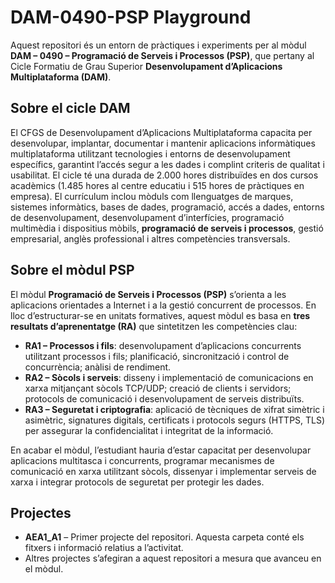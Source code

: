 # DAM-0490-PSP Playground

Aquest repositori és un entorn de pràctiques i experiments per al mòdul **DAM – 0490 – Programació de Serveis i Processos (PSP)**, que pertany al Cicle Formatiu de Grau Superior **Desenvolupament d’Aplicacions Multiplataforma (DAM)**.

## Sobre el cicle DAM

El CFGS de Desenvolupament d’Aplicacions Multiplataforma capacita per desenvolupar, implantar, documentar i mantenir aplicacions informàtiques multiplataforma utilitzant tecnologies i entorns de desenvolupament específics, garantint l’accés segur a les dades i complint criteris de qualitat i usabilitat. El cicle té una durada de 2.000 hores distribuïdes en dos cursos acadèmics (1.485 hores al centre educatiu i 515 hores de pràctiques en empresa). El currículum inclou mòduls com llenguatges de marques, sistemes informàtics, bases de dades, programació, accés a dades, entorns de desenvolupament, desenvolupament d’interfícies, programació multimèdia i dispositius mòbils, **programació de serveis i processos**, gestió empresarial, anglès professional i altres competències transversals.

## Sobre el mòdul PSP

El mòdul **Programació de Serveis i Processos (PSP)** s’orienta a les aplicacions orientades a Internet i a la gestió concurrent de processos. En lloc d’estructurar-se en unitats formatives, aquest mòdul es basa en **tres resultats d’aprenentatge (RA)** que sintetitzen les competències clau:

- **RA1 – Processos i fils**: desenvolupament d’aplicacions concurrents utilitzant processos i fils; planificació, sincronització i control de concurrència; anàlisi de rendiment.
- **RA2 – Sòcols i serveis**: disseny i implementació de comunicacions en xarxa mitjançant sòcols TCP/UDP; creació de clients i servidors; protocols de comunicació i desenvolupament de serveis distribuïts.
- **RA3 – Seguretat i criptografia**: aplicació de tècniques de xifrat simètric i asimètric, signatures digitals, certificats i protocols segurs (HTTPS, TLS) per assegurar la confidencialitat i integritat de la informació.

En acabar el mòdul, l’estudiant hauria d’estar capacitat per desenvolupar aplicacions multitasca i concurrents, programar mecanismes de comunicació en xarxa utilitzant sòcols, dissenyar i implementar serveis de xarxa i integrar protocols de seguretat per protegir les dades.

## Projectes

- **AEA1_A1** – Primer projecte del repositori. Aquesta carpeta conté els fitxers i informació relatius a l’activitat.
- Altres projectes s’afegiran a aquest repositori a mesura que avanceu en el mòdul.
